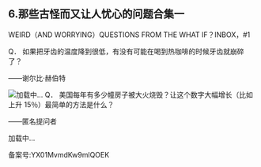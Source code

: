 ## 6.那些古怪而又让人忧心的问题合集一
WEIRD（AND WORRYING）QUESTIONS FROM THE WHAT IF？INBOX，#1
 

  Q．
  如果把牙齿的温度降到很低，有没有可能在喝到热咖啡的时候牙齿就崩碎了？
 

——谢尔比·赫伯特
 

![](https://pic4.zhimg.com/v2-e81fe67882947a5165e0442da66236d2.webp)加载中...  Q．
  美国每年有多少幢房子被大火烧毁？让这个数字大幅增长（比如上升 15％）最简单的方法是什么？
 

——匿名提问者
 

![]()加载中...

备案号:YX01MvmdKw9mlQOEK


